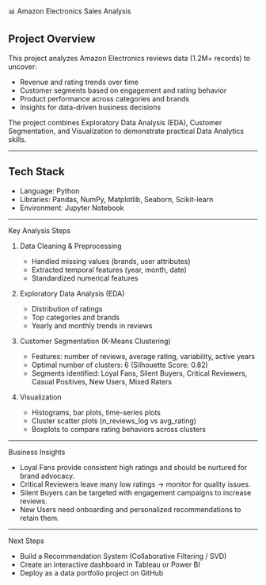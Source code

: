  📊 Amazon Electronics Sales Analysis

## Project Overview

This project analyzes Amazon Electronics reviews data (1.2M+ records) to uncover:

* Revenue and rating trends over time
* Customer segments based on engagement and rating behavior
* Product performance across categories and brands
* Insights for data-driven business decisions

The project combines Exploratory Data Analysis (EDA), Customer Segmentation, and Visualization to demonstrate practical Data Analytics skills.

---

## Tech Stack

* Language: Python
* Libraries: Pandas, NumPy, Matplotlib, Seaborn, Scikit-learn
* Environment: Jupyter Notebook

---

 Key Analysis Steps

1. Data Cleaning & Preprocessing

   * Handled missing values (brands, user attributes)
   * Extracted temporal features (year, month, date)
   * Standardized numerical features

2. Exploratory Data Analysis (EDA)

   * Distribution of ratings
   * Top categories and brands
   * Yearly and monthly trends in reviews

3. Customer Segmentation (K-Means Clustering)

   * Features: number of reviews, average rating, variability, active years
   * Optimal number of clusters: 6 (Silhouette Score: 0.82)
   * Segments identified: Loyal Fans, Silent Buyers, Critical Reviewers, Casual Positives, New Users, Mixed Raters

4. Visualization

   * Histograms, bar plots, time-series plots
   * Cluster scatter plots (n\_reviews\_log vs avg\_rating)
   * Boxplots to compare rating behaviors across clusters

---

Business Insights

* Loyal Fans provide consistent high ratings and should be nurtured for brand advocacy.
* Critical Reviewers leave many low ratings → monitor for quality issues.
* Silent Buyers can be targeted with engagement campaigns to increase reviews.
* New Users need onboarding and personalized recommendations to retain them.

---

Next Steps

* Build a Recommendation System (Collaborative Filtering / SVD)
* Create an interactive dashboard in Tableau or Power BI
* Deploy as a data portfolio project on GitHub
